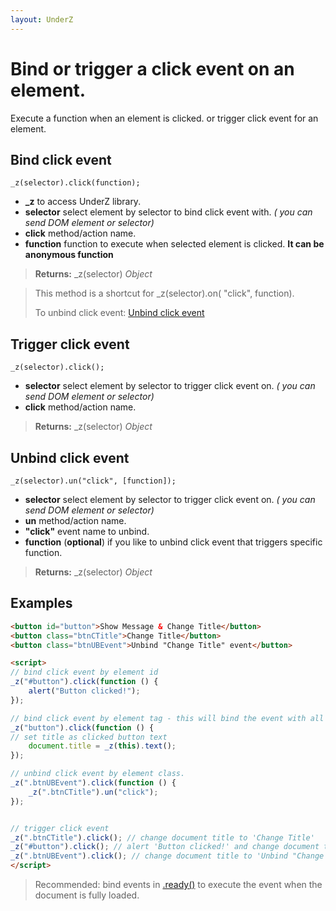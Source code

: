 ```yaml
---
layout: UnderZ
---
```

# Bind or trigger a click event on an element.
Execute a function when an element is clicked. or trigger click event for an element.


## Bind click event
```
_z(selector).click(function);
```

* **_z** to access UnderZ library.
* **selector** select element by selector to bind click event with. _( you can send DOM element or selector)_
* **click** method/action name.
* **function** function to execute when selected element is clicked. **It can be anonymous function**

> **Returns:** _z(selector) _Object_

> This method is a shortcut for _z(selector).on( "click", function).
> 
> To unbind click event: [Unbind click event](https://hlack.github.io/UnderZ/-click()#unbind-click-event)

## Trigger click event
```
_z(selector).click();
```

* **selector** select element by selector to trigger click event on. _( you can send DOM element or selector)_
* **click** method/action name.

> **Returns:** _z(selector) _Object_

## Unbind click event
```
_z(selector).un("click", [function]);
```

* **selector** select element by selector to trigger click event on. _( you can send DOM element or selector)_
* **un** method/action name.
* **"click"** event name to unbind.
* **function** (**optional**) if you like to unbind click event that triggers specific function.

> **Returns:** _z(selector) _Object_

## Examples

```html
<button id="button">Show Message & Change Title</button>
<button class="btnCTitle">Change Title</button>
<button class="btnUBEvent">Unbind "Change Title" event</button>

<script>
// bind click event by element id
_z("#button").click(function () { 
	alert("Button clicked!");
});

// bind click event by element tag - this will bind the event with all elements with "button" tag.
_z("button").click(function () { 
// set title as clicked button text
	document.title = _z(this).text();
});

// unbind click event by element class.
_z(".btnUBEvent").click(function () {
	_z(".btnCTitle").un("click");
});


// trigger click event
_z(".btnCTitle").click(); // change document title to 'Change Title'
_z("#button").click(); // alert 'Button clicked!' and change document title to 'Show Message & Change Title'
_z(".btnUBEvent").click(); // change document title to 'Unbind "Change Title" event' and unbind click event on .btnCTitle button
</script>

```

> Recommended: bind events in [.ready()](https://hlack.github.io/UnderZ/-ready()) to execute the event when the document is fully loaded.
